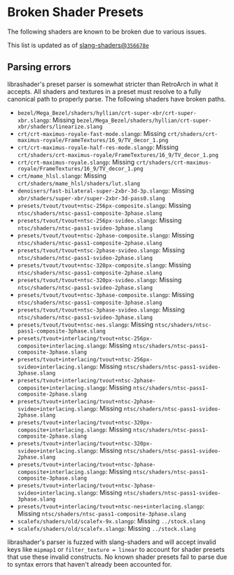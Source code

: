 
# Broken Shader Presets

The following shaders are known to be broken due to various issues. 

This list is updated as of [slang-shaders@`356678e`](https://github.com/libretro/slang-shaders/commit/356678ec53ca940a53fa509eff0b65bb63a403bb)

## Parsing errors
librashader's preset parser is somewhat stricter than RetroArch in what it accepts. All shaders and textures in a preset must 
resolve to a fully canonical path to properly parse. The following shaders have broken paths.

* `bezel/Mega_Bezel/shaders/hyllian/crt-super-xbr/crt-super-xbr.slangp`: Missing `bezel/Mega_Bezel/shaders/hyllian/crt-super-xbr/shaders/linearize.slang`
* `crt/crt-maximus-royale-fast-mode.slangp`: Missing `crt/shaders/crt-maximus-royale/FrameTextures/16_9/TV_decor_1.png`
* `crt/crt-maximus-royale-half-res-mode.slangp`: Missing `crt/shaders/crt-maximus-royale/FrameTextures/16_9/TV_decor_1.png`
* `crt/crt-maximus-royale.slangp`: Missing `crt/shaders/crt-maximus-royale/FrameTextures/16_9/TV_decor_1.png`
* `crt/mame_hlsl.slangp`: Missing `crt/shaders/mame_hlsl/shaders/lut.slang`
* `denoisers/fast-bilateral-super-2xbr-3d-3p.slangp`: Missing `xbr/shaders/super-xbr/super-2xbr-3d-pass0.slang`
* `presets/tvout/tvout+ntsc-256px-composite.slangp`: Missing `ntsc/shaders/ntsc-pass1-composite-3phase.slang`
* `presets/tvout/tvout+ntsc-256px-svideo.slangp`: Missing `ntsc/shaders/ntsc-pass1-svideo-3phase.slang`
* `presets/tvout/tvout+ntsc-2phase-composite.slangp`: Missing `ntsc/shaders/ntsc-pass1-composite-2phase.slang`
* `presets/tvout/tvout+ntsc-2phase-svideo.slangp`: Missing `ntsc/shaders/ntsc-pass1-svideo-2phase.slang`
* `presets/tvout/tvout+ntsc-320px-composite.slangp`: Missing `ntsc/shaders/ntsc-pass1-composite-2phase.slang`
* `presets/tvout/tvout+ntsc-320px-svideo.slangp`: Missing `ntsc/shaders/ntsc-pass1-svideo-2phase.slang`
* `presets/tvout/tvout+ntsc-3phase-composite.slangp`: Missing `ntsc/shaders/ntsc-pass1-composite-3phase.slang`
* `presets/tvout/tvout+ntsc-3phase-svideo.slangp`: Missing `ntsc/shaders/ntsc-pass1-svideo-3phase.slang`
* `presets/tvout/tvout+ntsc-nes.slangp`: Missing `ntsc/shaders/ntsc-pass1-composite-3phase.slang`
* `presets/tvout+interlacing/tvout+ntsc-256px-composite+interlacing.slangp`: Missing `ntsc/shaders/ntsc-pass1-composite-3phase.slang`
* `presets/tvout+interlacing/tvout+ntsc-256px-svideo+interlacing.slangp`: Missing `ntsc/shaders/ntsc-pass1-svideo-3phase.slang`
* `presets/tvout+interlacing/tvout+ntsc-2phase-composite+interlacing.slangp`: Missing `ntsc/shaders/ntsc-pass1-composite-2phase.slang`
* `presets/tvout+interlacing/tvout+ntsc-2phase-svideo+interlacing.slangp`: Missing `ntsc/shaders/ntsc-pass1-svideo-2phase.slang`
* `presets/tvout+interlacing/tvout+ntsc-320px-composite+interlacing.slangp`: Missing `ntsc/shaders/ntsc-pass1-composite-2phase.slang`
* `presets/tvout+interlacing/tvout+ntsc-320px-svideo+interlacing.slangp`: Missing `ntsc/shaders/ntsc-pass1-svideo-2phase.slang`
* `presets/tvout+interlacing/tvout+ntsc-3phase-composite+interlacing.slangp`: Missing `ntsc/shaders/ntsc-pass1-composite-3phase.slang`
* `presets/tvout+interlacing/tvout+ntsc-3phase-svideo+interlacing.slangp`: Missing `ntsc/shaders/ntsc-pass1-svideo-3phase.slang`
* `presets/tvout+interlacing/tvout+ntsc-nes+interlacing.slangp`: Missing `ntsc/shaders/ntsc-pass1-composite-3phase.slang`
* `scalefx/shaders/old/scalefx-9x.slangp`: Missing `../stock.slang`
* `scalefx/shaders/old/scalefx.slangp`: Missing `../stock.slang`

librashader's parser is fuzzed with slang-shaders and will accept invalid keys like `mipmap1` or `filter_texture = linear` 
to account for shader presets that use these invalid constructs. No known shader presets fail to parse due to syntax errors 
that haven't already been accounted for.

